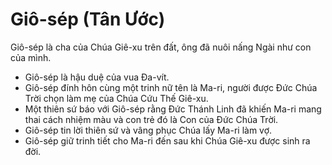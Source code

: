# Giô-sép (Tân Ước)

Giô-sép là cha của Chúa Giê-xu trên đất, ông đã nuôi nấng Ngài như con của mình.
- Giô-sép là hậu duệ của vua Đa-vít. 
- Giô-sép đính hôn cùng một trinh nữ tên là Ma-ri, người được Đức Chúa Trời chọn làm mẹ của Chúa Cứu Thế Giê-xu. 
- Một thiên sứ báo với Giô-sép rằng Đức Thánh Linh đã khiến Ma-ri mang thai cách nhiệm màu và con trẻ đó là Con của Đức Chúa Trời. 
- Giô-sép tin lời thiên sứ và vâng phục Chúa lấy Ma-ri làm vợ. 
- Giô-sép giữ trinh tiết cho Ma-ri đến sau khi Chúa Giê-xu được sinh ra đời.

